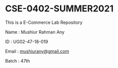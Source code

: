 # CSE-0402-SUMMER2021
This is a  E-Commerce Lab Repository 

Name : Mushiur Rahman Any

ID : UG02-47-18-019

Email : mushiurany@gmail.com

Batch : 47th
